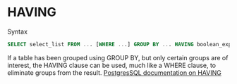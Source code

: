 # HAVING

Syntax

```sql
SELECT select_list FROM ... [WHERE ...] GROUP BY ... HAVING boolean_expression
```

If a table has been grouped using GROUP BY, but only certain groups are of interest, the HAVING clause can be used, much like a WHERE clause, to eliminate groups from the result. [PostgresSQL documentation on HAVING](https://www.postgresql.org/docs/current/queries-table-expressions.html#QUERIES-GROUP)